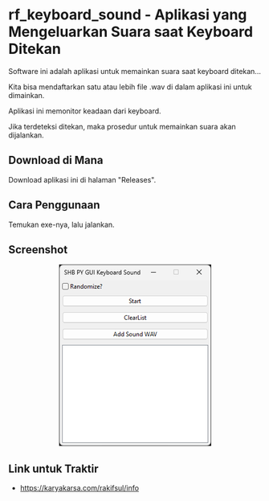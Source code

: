 # rf_keyboard_sound - Aplikasi yang Mengeluarkan Suara saat Keyboard Ditekan

Software ini adalah aplikasi untuk memainkan suara saat keyboard ditekan...

Kita bisa mendaftarkan satu atau lebih file .wav di dalam aplikasi ini untuk dimainkan.

Aplikasi ini memonitor keadaan dari keyboard.

Jika terdeteksi ditekan, maka prosedur untuk memainkan suara akan dijalankan.

## Download di Mana

Download aplikasi ini di halaman "Releases".

## Cara Penggunaan

Temukan exe-nya, lalu jalankan.

## Screenshot

<p align="center">
	<img src="./.md_asset/ss_2024.07.10-0625.png" />
</p>

## Link untuk Traktir

- https://karyakarsa.com/rakifsul/info
